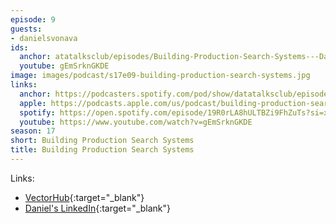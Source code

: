 ```yaml
---
episode: 9
guests:
- danielsvonava
ids:
  anchor: atatalksclub/episodes/Building-Production-Search-Systems---Daniel-Svonava-e2hccnh
  youtube: gEmSrknGKDE
image: images/podcast/s17e09-building-production-search-systems.jpg
links:
  anchor: https://podcasters.spotify.com/pod/show/datatalksclub/episodes/Building-Production-Search-Systems---Daniel-Svonava-e2hccnh
  apple: https://podcasts.apple.com/us/podcast/building-production-search-systems-daniel-svonava/id1541710331?i=1000650138905
  spotify: https://open.spotify.com/episode/19R0rLA8hULTBZi9FhZuTs?si=xggb0OzfRHCFSmXtJWm7bA
  youtube: https://www.youtube.com/watch?v=gEmSrknGKDE
season: 17
short: Building Production Search Systems
title: Building Production Search Systems
---
```


Links:

* [VectorHub](https://superlinked.com/vectorhub/?utm_source=community&utm_medium=podcast&utm_campaign=datatalks){:target="_blank"}
* [Daniel's LinkedIn](https://www.linkedin.com/in/svonava/){:target="_blank"}